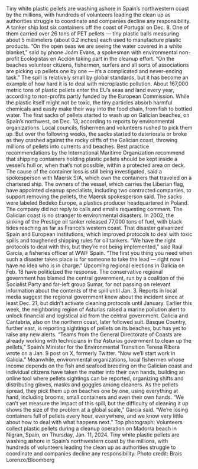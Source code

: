 Tiny white plastic pellets are washing ashore in Spain’s northwestern coast by the millions, with hundreds of volunteers leading the clean up as authorities struggle to coordinate and companies decline any responsibility.
A tanker ship lost six containers off the coast of Portugal on Dec. 8. One of them carried over 26 tons of PET pellets — tiny plastic balls measuring about 5 millimeters (about 0.2 inches) each used to manufacture plastic products.
“On the open seas we are seeing the water covered in a white blanket,” said by phone Joám Evans, a spokesman with environmental non-profit Ecologistas en Acción taking part in the cleanup effort. “On the beaches volunteer citizens, fishermen, surfers and all sorts of associations are picking up pellets one by one — it’s a complicated and never-ending task.”
The spill is relatively small by global standards, but it has become an example of how hard it is to deal with microplastic pollution. About 167,000 metric tons of plastic pellets enter the EU’s seas and land every year, according to non-profits partly funded by the European Commission. While the plastic itself might not be toxic, the tiny particles absorb harmful chemicals and easily make their way into the food chain, from fish to bottled water.
The first sacks of pellets started to wash up on Galician beaches, on Spain’s northwest, on Dec. 13, according to reports by environmental organizations. Local councils, fishermen and volunteers rushed to pick them up. But over the following weeks, the sacks started to deteriorate or broke as they crashed against the rocky cliffs of the Galician coast, throwing millions of pellets into currents and beaches.
Best practice recommendations by the International Maritime Organization recommend that shipping containers holding plastic pellets should be kept inside a vessel’s hull or, when that’s not possible, within a protected area on deck. The cause of the container loss is still being investigated, said a spokesperson with Maersk S/A, which own the containers that traveled on a chartered ship. The owners of the vessel, which carries the Liberian flag, have appointed cleanup specialists, including two contracted companies, to support removing the pellets, the Maersk spokesperson said.
The sacks were labeled Bedeko Europe, a plastics producer headquartered in Poland. The company did not reply to calls and emails requesting comment.
The Galician coast is no stranger to environmental disasters. In 2002, the sinking of the Prestige oil tanker released 77,000 tons of fuel, with black tides reaching as far as France’s western coast. That disaster galvanized Spain and European institutions, which improved protocols to deal with toxic spills and toughened shipping rules for oil tankers.
“We have the right protocols to deal with this, but they’re not being implemented,” said Raúl García, a fisheries officer at WWF Spain. “The first you thing you need when such a disaster takes place is for someone to take the lead — right now I have no idea who is in charge.”
Upcoming regional elections in Galicia on Feb. 18 have politicized the response. The conservative regional government has blamed the central government, run by a coalition of the Socialist Party and far-left group Sumar, for not passing on relevant information about the contents of the spill until Jan. 3. Reports in local media suggest the regional government knew about the incident since at least Dec. 21, but didn’t activate cleaning protocols until January.
Earlier this week, the neighboring region of Asturias raised a marine pollution alert to unlock financial and logistical aid from the central government. Galicia and Cantabria, also on the northern coast, later followed suit. Basque Country, further east, is reporting sightings of pellets on its beaches, but has yet to raise any new alerts.
“Teams from the General Directorate of Coasts are already working with technicians in the Asturias government to clean up the pellets,” Spain’s Minister for the Environmental Transition Teresa Ribera wrote on a Jan. 9 post on X, formerly Twitter. “Now we’ll start work in Galicia.”
Meanwhile, environmental organizations, local fishermen whose income depends on the fish and seafood breeding on the Galician coast and individual citizens have taken the matter into their own hands, building an online tool where pellets sightings can be reported, organizing shifts and distributing gloves, masks and goggles among cleaners. As the pellets spread, they pick them up on beaches one by one, using everything at hand, including brooms, small containers and even their own hands.
“We can’t yet measure the impact of this spill, but the difficulty of cleaning it up shows the size of the problem at a global scale,” García said. “We’re losing containers full of pellets every hour, everywhere, and we know very little about how to deal with what happens next.”
Top photograph: Volunteers collect plastic pellets during a cleanup operation on Madorra beach in Nigran, Spain, on Thursday, Jan. 11, 2024. Tiny white plastic pellets are washing ashore in Spain’s northwestern coast by the millions, with hundreds of volunteers leading the clean up as authorities struggle to coordinate and companies decline any responsibility. Photo credit: Brais Lorenzo/Bloomberg